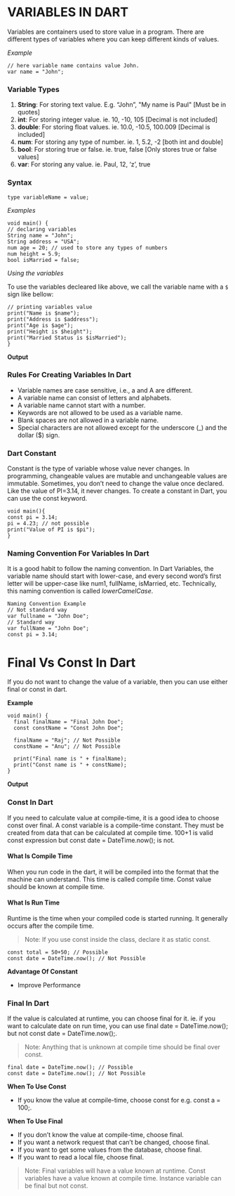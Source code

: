 
# VARIABLES IN DART

Variables are containers used to store value in a program. There are different types of variables where you can keep different kinds of values. 

*Example*

```
// here variable name contains value John.
var name = "John"; 
```

### Variable Types

1. **String**: For storing text value. E.g. “John”, "My name is Paul" [Must be in quotes]
2. **int**: For storing integer value. ie. 10, -10, 105 [Decimal is not included]
3. **double**: For storing float values. ie. 10.0, -10.5, 100.009 [Decimal is included]
4. **num**: For storing any type of number. ie. 1, 5.2, -2 [both int and double]
5. **bool**: For storing true or false. ie. true, false [Only stores true or false values]
6. **var**: For storing any value. ie. Paul, 12, ‘z’, true

### Syntax

`type variableName = value;`

*Examples*

```
void main() {
// declaring variables
String name = "John";
String address = "USA";  
num age = 20; // used to store any types of numbers 
num height = 5.9;
bool isMarried = false;
```

*Using the variables*

To use the variables decleared like above, we call the variable name with a `$` sign like bellow: 

``` 
// printing variables value   
print("Name is $name");
print("Address is $address");
print("Age is $age");
print("Height is $height");
print("Married Status is $isMarried");
}
```

**Output**


### Rules For Creating Variables In Dart
- Variable names are case sensitive, i.e., a and A are different.
- A variable name can consist of letters and alphabets.
- A variable name cannot start with a number.
- Keywords are not allowed to be used as a variable name.
- Blank spaces are not allowed in a variable name.
- Special characters are not allowed except for the underscore (_) and the dollar ($) sign.

### Dart Constant

Constant is the type of variable whose value never changes. In programming, changeable values are mutable and unchangeable values are immutable. Sometimes, you don’t need to change the value once declared. Like the value of PI=3.14, it never changes. To create a constant in Dart, you can use the const keyword.

```
void main(){
const pi = 3.14;
pi = 4.23; // not possible  
print("Value of PI is $pi");
}
```

### Naming Convention For Variables In Dart
It is a good habit to follow the naming convention. In Dart Variables, the variable name should start with lower-case, and every second word’s first letter will be upper-case like num1, fullName, isMarried, etc. Technically, this naming convention is called *lowerCamelCase*.

```
Naming Convention Example
// Not standard way
var fullname = "John Doe";
// Standard way
var fullName = "John Doe";
const pi = 3.14;
```


# Final Vs Const In Dart
If you do not want to change the value of a variable, then you can use either final or const in dart.

**Example**

```
void main() {
  final finalName = "Final John Doe";
  const constName = "Const John Doe";

  finalName = "Raj"; // Not Possible
  constName = "Anu"; // Not Possible

  print("Final name is " + finalName);
  print("Const name is " + constName);
}
```

**Output**

### Const In Dart

If you need to calculate value at compile-time, it is a good idea to choose const over final. A const variable is a compile-time constant. They must be created from data that can be calculated at compile time. 100+1 is valid const expression but const date = DateTime.now(); is not.

#### What Is Compile Time
When you run code in the dart, it will be compiled into the format that the machine can understand. This time is called compile time. Const value should be known at compile time.

#### What Is Run Time
Runtime is the time when your compiled code is started running. It generally occurs after the compile time.


> Note: If you use const inside the class, declare it as static const.

```
const total = 50+50; // Possible
const date = DateTime.now(); // Not Possible
```

**Advantage Of Constant**

- Improve Performance

### Final In Dart
If the value is calculated at runtime, you can choose final for it.  ie. if you want to calculate date on run time, you can use final date = DateTime.now(); but not const date = DateTime.now();.


> Note: Anything that is unknown at compile time should be final over const.

```
final date = DateTime.now(); // Possible
const date = DateTime.now(); // Not Possible
```

**When To Use Const**

- If you know the value at compile-time, choose const for e.g. const a = 100;.

**When To Use Final**

- If you don’t know the value at compile-time, choose final.
- If you want a network request that can’t be changed, choose final.
- If you want to get some values from the database, choose final.
- If you want to read a local file, choose final.


> Note: Final variables will have a value known at runtime. Const variables have a value known at compile time. Instance variable can be final but not const.